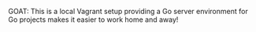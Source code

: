 GOAT: This is a local Vagrant setup providing a Go server environment for Go projects
makes it easier to work home and away!
